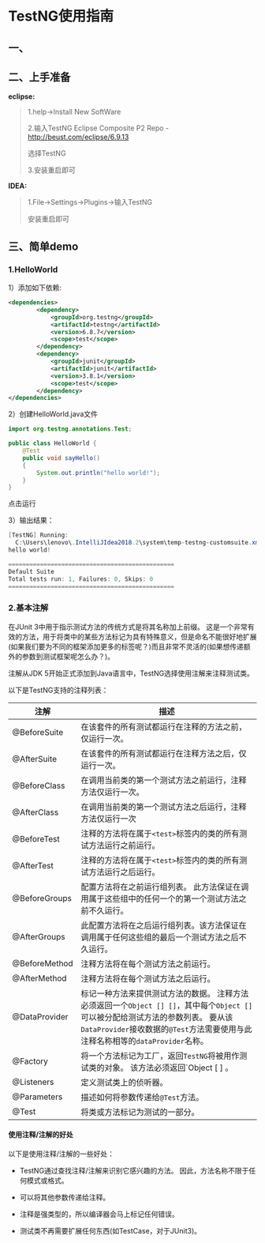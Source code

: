 # TestNG使用指南

## 一、

## 二、上手准备

**eclipse:**

>1.help->Install New SoftWare
>
>2.输入TestNG Eclipse Composite P2 Repo - http://beust.com/eclipse/6.9.13
>
>选择TestNG
>
>3.安装重启即可

**IDEA:**

> 1.File->Settings->Plugins->输入TestNG
>
> 安装重启即可

## 三、简单demo

### 1.HelloWorld

1）添加如下依赖:

~~~xml
<dependencies>
        <dependency>
            <groupId>org.testng</groupId>
            <artifactId>testng</artifactId>
            <version>6.8.7</version>
            <scope>test</scope>
        </dependency>
        <dependency>
            <groupId>junit</groupId>
            <artifactId>junit</artifactId>
            <version>3.8.1</version>
            <scope>test</scope>
        </dependency>
</dependencies>
~~~

2）创建HelloWorld.java文件

~~~java
import org.testng.annotations.Test;

public class HelloWorld {
    @Test
    public void sayHello()
    {
        System.out.println("hello world!");
    }
}
~~~

点击运行

3）输出结果：

~~~java
[TestNG] Running:
  C:\Users\lenovo\.IntelliJIdea2018.2\system\temp-testng-customsuite.xml
hello world!

===============================================
Default Suite
Total tests run: 1, Failures: 0, Skips: 0
===============================================
~~~



### 2.基本注解

在JUnit 3中用于指示测试方法的传统方式是将其名称加上前缀。 这是一个非常有效的方法，用于将类中的某些方法标记为具有特殊意义，但是命名不能很好地扩展(如果我们要为不同的框架添加更多的标签呢？)而且非常不灵活的(如果想传递额外的参数到测试框架呢怎么办？)。

注解从JDK 5开始正式添加到Java语言中，TestNG选择使用注解来注释测试类。

以下是TestNG支持的注释列表：

| 注解          | 描述                                                         |
| ------------- | ------------------------------------------------------------ |
| @BeforeSuite  | 在该套件的所有测试都运行在注释的方法之前，仅运行一次。       |
| @AfterSuite   | 在该套件的所有测试都运行在注释方法之后，仅运行一次。         |
| @BeforeClass  | 在调用当前类的第一个测试方法之前运行，注释方法仅运行一次。   |
| @AfterClass   | 在调用当前类的第一个测试方法之后运行，注释方法仅运行一次     |
| @BeforeTest   | 注释的方法将在属于`<test>`标签内的类的所有测试方法运行之前运行。 |
| @AfterTest    | 注释的方法将在属于`<test>`标签内的类的所有测试方法运行之后运行。 |
| @BeforeGroups | 配置方法将在之前运行组列表。 此方法保证在调用属于这些组中的任何一个的第一个测试方法之前不久运行。 |
| @AfterGroups  | 此配置方法将在之后运行组列表。该方法保证在调用属于任何这些组的最后一个测试方法之后不久运行。 |
| @BeforeMethod | 注释方法将在每个测试方法之前运行。                           |
| @AfterMethod  | 注释方法将在每个测试方法之后运行。                           |
| @DataProvider | 标记一种方法来提供测试方法的数据。 注释方法必须返回一个`Object [] []`，其中每个`Object []`可以被分配给测试方法的参数列表。 要从该`DataProvider`接收数据的`@Test`方法需要使用与此注释名称相等的`dataProvider`名称。 |
| @Factory      | 将一个方法标记为工厂，返回`TestNG`将被用作测试类的对象。 该方法必须返回`Object [ ] 。 |
| @Listeners    | 定义测试类上的侦听器。                                       |
| @Parameters   | 描述如何将参数传递给`@Test`方法。                            |
| @Test         | 将类或方法标记为测试的一部分。                               |

#### 使用注释/注解的好处

以下是使用注释/注解的一些好处：

- TestNG通过查找注释/注解来识别它感兴趣的方法。 因此，方法名称不限于任何模式或格式。

- 可以将其他参数传递给注释。

- 注释是强类型的，所以编译器会马上标记任何错误。

- 测试类不再需要扩展任何东西(如TestCase，对于JUnit3)。

  

